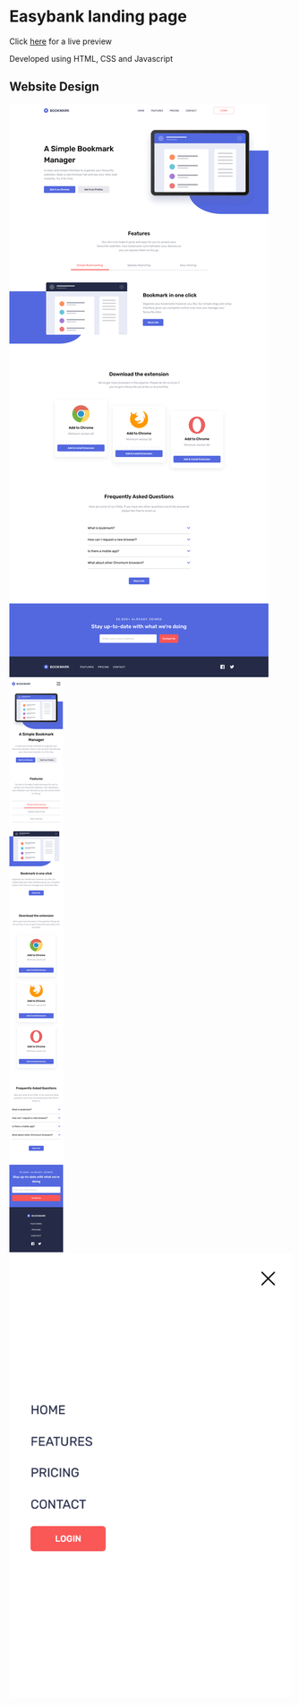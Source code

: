 # Easybank landing page

Click [here](https://landing-bookmarkpage.netlify.app/) for a live preview

Developed using HTML, CSS and Javascript

## Website Design

![Desktop design](design/desktop.png "Desktop design")
![Mobile design with menu open](design/mobilemenuopen.png "Mobile design with menu open")
![Mobile design with menu closed](design/mobilemenuclosed.png "Mobile design with menu closed")
